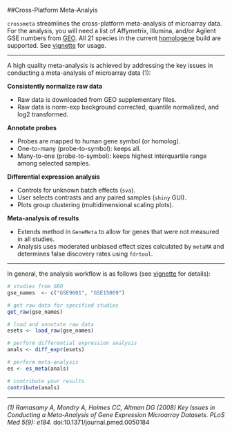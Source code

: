 ##Cross-Platform Meta-Analyis

`crossmeta` streamlines the cross-platform meta-analysis of 
microarray data. For the analysis, you will need a list of Affymetrix, Illumina,
and/or Agilent GSE numbers from [GEO](http://www.ncbi.nlm.nih.gov/geo/). All 21
species in the current [homologene](http://1.usa.gov/1TGoIy7) build are supported. 
See [vignette](http://bit.ly/1P199F9) for usage.


-----------------


A high quality meta-analysis is achieved by addressing the key issues in 
conducting a meta-analysis of microarray data (1):
  
  
  
**Consistently normalize raw data**   

  * Raw data is downloaded from GEO supplementary files.
  * Raw data is norm-exp background corrected, quantile normalized, and log2
    transformed.
  
**Annotate probes** 

  * Probes are mapped to human gene symbol (or homolog).
  * One-to-many (probe-to-symbol): keeps all.
  * Many-to-one (probe-to-symbol): keeps highest interquartile range among
    selected samples.
  
  
**Differential expression analysis**  

  * Controls for unknown batch effects (`sva`).
  * User selects contrasts and any paired samples (`shiny` GUI).
  * Plots group clustering (multidimensional scaling plots).

**Meta-analysis of results**  

  * Extends method in `GeneMeta` to allow for genes that were not measured in 
    all studies.
  * Analysis uses moderated unbiased effect sizes calculated by `metaMA` and
    determines false discovery rates using `fdrtool`.

-------------------------------

In general, the analysis workflow is as follows (see 
[vignette](http://bit.ly/1P199F9) for details):

```R
# studies from GEO
gse_names  <- c("GSE9601", "GSE15069")

# get raw data for specified studies
get_raw(gse_names)

# load and annotate raw data
esets <- load_raw(gse_names)

# perform differential expression analysis
anals <- diff_expr(esets)

# perform meta-analysis
es <- es_meta(anals)

# contribute your results
contribute(anals)
```
  
-----------------


*(1) Ramasamy A, Mondry A, Holmes CC, Altman DG (2008) Key Issues in Conducting a*
*Meta-Analysis of Gene Expression Microarray Datasets. PLoS Med 5(9): e184.* doi:10.1371/journal.pmed.0050184

